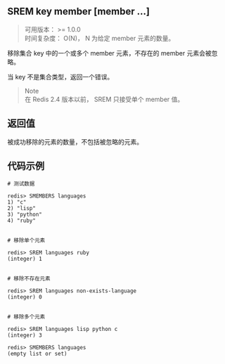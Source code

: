 ## SREM key member [member …]
>可用版本： >= 1.0.0 <br/>
>时间复杂度： O(N)， N 为给定 member 元素的数量。

移除集合 key 中的一个或多个 member 元素，不存在的 member 元素会被忽略。

当 key 不是集合类型，返回一个错误。

> Note<br/> 
>在 Redis 2.4 版本以前， SREM 只接受单个 member 值。


## 返回值

被成功移除的元素的数量，不包括被忽略的元素。

## 代码示例

```shell script
# 测试数据

redis> SMEMBERS languages
1) "c"
2) "lisp"
3) "python"
4) "ruby"


# 移除单个元素

redis> SREM languages ruby
(integer) 1


# 移除不存在元素

redis> SREM languages non-exists-language
(integer) 0


# 移除多个元素

redis> SREM languages lisp python c
(integer) 3

redis> SMEMBERS languages
(empty list or set)
```